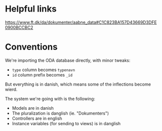 # Helpful links

https://www.ft.dk/da/dokumenter/aabne_data#C1C823BA157D43669D3DFE0900BCCBC2

# Conventions

We're importing the ODA database directly, with minor tweaks:
 - `type` column becomes `typenavn`
 - `id` column prefix becomes `_id`

But everything is in danish, which means some of the inflections become wierd.

The system we're going with is the following:

 - Models are in danish
 - The pluralization is danglish (ie. "Dokumenters")
 - Controllers are in english
 - Instance variables (for sending to views) is in danglish